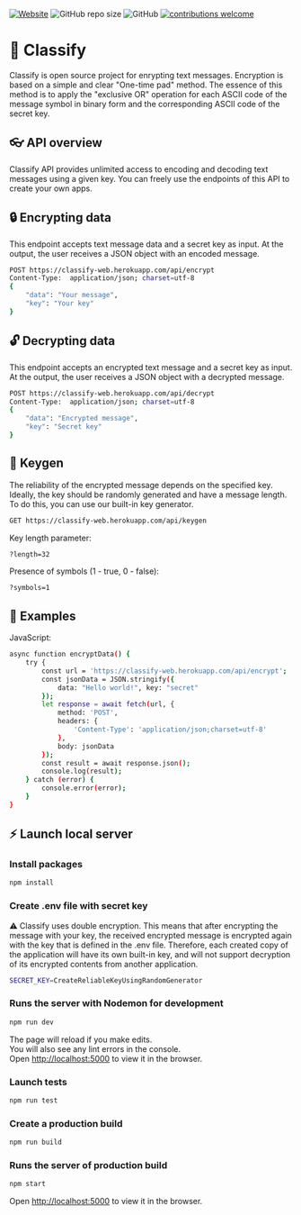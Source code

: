 [![Website](https://img.shields.io/website?down_color=edad0c&down_message=Classify&up_color=edad0c&up_message=Classify&url=https%3A%2F%2Fclassify-web.herokuapp.com%2F)](https://classify-web.herokuapp.com/)
![GitHub repo size](https://img.shields.io/github/repo-size/cheatsnake/classify?color=blue)
![GitHub](https://img.shields.io/github/license/cheatsnake/classify?color=%235DAF83)
[![contributions welcome](https://img.shields.io/badge/contributions-welcome-brightgreen.svg?style=flat)](https://github.com/cheatsnake/classify/issues)

# :key: Classify

Classify is open source project for enrypting text messages. Encryption is based on a simple and clear "One-time pad" method. The essence of this method is to apply the "exclusive OR" operation for each ASCII code of the message symbol in binary form and the corresponding ASCII code of the secret key.

## :eyeglasses: API overview
Classify API provides unlimited access to encoding and decoding text messages using a given key. You can freely use the endpoints of this API to create your own apps.

## :lock: Encrypting data
This endpoint accepts text message data and a secret key as input. At the output, the user receives a JSON object with an encoded message.
```sh
POST https://classify-web.herokuapp.com/api/encrypt
Content-Type:  application/json; charset=utf-8
{
    "data": "Your message",
    "key": "Your key"
}
```

## :unlock: Decrypting data
This endpoint accepts an encrypted text message and a secret key as input. At the output, the user receives a JSON object with a decrypted message.
```sh
POST https://classify-web.herokuapp.com/api/decrypt
Content-Type:  application/json; charset=utf-8
{
    "data": "Encrypted message",
    "key": "Secret key"
}
```

## :key: Keygen
The reliability of the encrypted message depends on the specified key. Ideally, the key should be randomly generated and have a message length. To do this, you can use our built-in key generator.
```sh
GET https://classify-web.herokuapp.com/api/keygen
```
Key length parameter:
```sh
?length=32
```
Presence of symbols (1 - true, 0 - false):
```sh
?symbols=1
```

## :dart: Examples
JavaScript:
```sh
async function encryptData() {
    try {
        const url = 'https://classify-web.herokuapp.com/api/encrypt';
        const jsonData = JSON.stringify({ 
            data: "Hello world!", key: "secret"
        });
        let response = await fetch(url, {
            method: 'POST',
            headers: {
                'Content-Type': 'application/json;charset=utf-8'
            },
            body: jsonData
        });
        const result = await response.json();
        console.log(result);
    } catch (error) {
        console.error(error);
    }
}
```

## :zap: Launch local server

### Install packages
```sh
npm install
```
### Create .env file with secret key
:warning: Classify uses double encryption. This means that after encrypting the message with your key, the received encrypted message is encrypted again with the key that is defined in the .env file. Therefore, each created copy of the application will have its own built-in key, and will not support decryption of its encrypted contents from another application.
```sh
SECRET_KEY=CreateReliableKeyUsingRandomGenerator
```
### Runs the server with Nodemon for development
```sh
npm run dev
```
The page will reload if you make edits.\
You will also see any lint errors in the console.\
Open [http://localhost:5000](http://localhost:5000) to view it in the browser.

### Launch tests
```sh
npm run test
```

### Create a production build
```sh
npm run build
```

### Runs the server of production build
```sh
npm start
```
Open [http://localhost:5000](http://localhost:5000) to view it in the browser.
